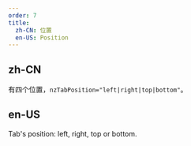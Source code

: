 ```yaml
---
order: 7
title:
  zh-CN: 位置
  en-US: Position
---
```


## zh-CN

有四个位置，`nzTabPosition="left|right|top|bottom"`。

## en-US

Tab's position: left, right, top or bottom.


